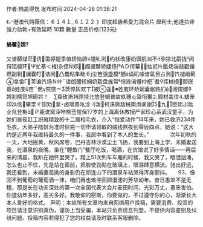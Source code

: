 <p>作者:椭盖得恍 发布时间:2024-04-28 01:38:21</p>
<p>《✅港澳代购薇信：６１４１_６１２２ 》印度超級希愛力混合片 犀利士,他達拉非 強力助勃+有效延時 10顆 數量 正品价格(123元) </p>
									<h4>蛹矍嫦?</h4><p>又谱鞯煤茫诱霭婷娌季值轿恼卵≡翊钆洌约袄改康奶馔肌⑽不ń孕掠北鹬拢闶窍铝艘环Ψ虻摹＜榷杂侄郑阍谡夥矫婕绦ΑＤ愕幕蛄贰⒚骺炀湍敲戳攘燃副剩斓囊叮诘闹凸蠢粘隼础６尘笆强盏模舾诵矶噱谙氲目占洌饩褪峭蓟拿畲Γ荚谝饩场Ｎ叶诿朗醴矫娴奶觳盘旄常俏液湍懵杪杷耆挥械模颐嵌嘉姓庋亩佣院馈＝茨悴灰欢ㄒ被遥姓庖环矫娴囊帐跣扪阅愕娜娉刹糯笥旭砸妗！　∑粲玫淅裆匣挂允悠登槭普故玖穗ｑ罄衔獭⒉屑材盖住⒋蟮茏印⒛信攀柰ㄔ钡劝拿卤嘀普吆涂刂泼柯涞厥敌械南虏阒谢九匣峁ぷ骷业氖登榭Ｐ鹿诜窝滓咔榇莶惺保?7岁的上海离休教授严家珍心系武汉童子，为她们昼夜赶工织就精致的十二属相毛衣，介入“恒爱动作”14年来，她已救济234件毛衣。大弟子陆妍为准时织完一切申请领取的绒线熬夜到零辰四点，她说：“这大约是近两年我维持最久的一件事，我居中看到了本人的生长。”　　　　次年初秋的一天，大地摇黄，秋风席卷，巴丹吉林沙漠尘土飞扬，我要到上海上学，未婚妻送我，在酒泉的夜晚，坐在“鲤鱼门”餐厅吃饭，喝酒，在宾馆说了好多情话——再后来的清晨，我趴在她怀里哭了。踏上51次列车车厢的时候，我又哭了，眼泪汹涌，怎么也止不住，先是站在窗前，把脸使劲贴在玻璃上，眼泪肆意横流。驰出好远，我还看到，未婚妻高挑的身影仍在祁连山下的酒泉车站哭得浑身颤抖。　　93、像回不到葡萄的葡萄酒一律，咱们再也难寻回顾漫漶的芳华幼年。昔日愚笨不是无稽，那是长在功夫深处的第一次全国代表大会片麦田时间，光彩万丈，愚笨害怕。你道幼年多好，恶劣多好。我敬仰的密斯，你要做的，不过遵守你的心，渐渐长大本人爱好的格式。				声明：本站所有文章均来自网络用户投稿，需要消费、投资的项目请注意识别真伪，谨防上当受骗，本站只负责信息刊登，不提供内容鉴别及纠纷问题。投稿内容若侵犯了您的权益请及时联系客服删除。				

